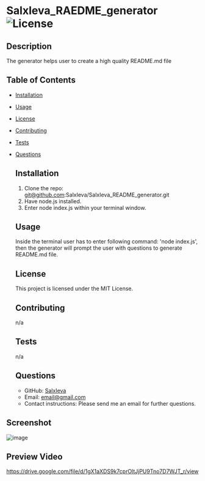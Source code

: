 # SalxIeva_RAEDME_generator ![License](https://img.shields.io/badge/license-MIT-brightgreen) <!-- license badge here -->
  

  ## Description
  The generator helps user to create a high quality README.md file
  
  ## Table of Contents
  - [Installation](#installation)
- [Usage](#usage)
- [License](#license)
- [Contributing](#contributing)
- [Tests](#tests)
- [Questions](#questions)
  
  ## Installation
  1. Clone the repo: git@github.com:SalxIeva/SalxIeva_README_generator.git
  2. Have node.js installed.
  3. Enter node index.js within your terminal window.
  
  ## Usage
  Inside the terminal user has to enter following command: 'node index.js', then the generator will prompt the user with questions to generate README.md file.
  
  ## License
  This project is licensed under the MIT License.
  
  ## Contributing
  n/a
  
  ## Tests
  n/a
  
  ## Questions
  
  - GitHub: [SalxIeva](http://github.com/SalxIeva)
  - Email: email@gmail.com
  - Contact instructions: Please send me an email for further questions.
  
## Screenshot

![image](https://github.com/SalxIeva/SalxIeva_README_generator/assets/133906072/e374f401-d8bb-4ff0-a793-ee3a5502d1df)

## Preview Video

https://drive.google.com/file/d/1gX1aXDS9k7cprOltJjPU9Tno7D7WJT_r/view
